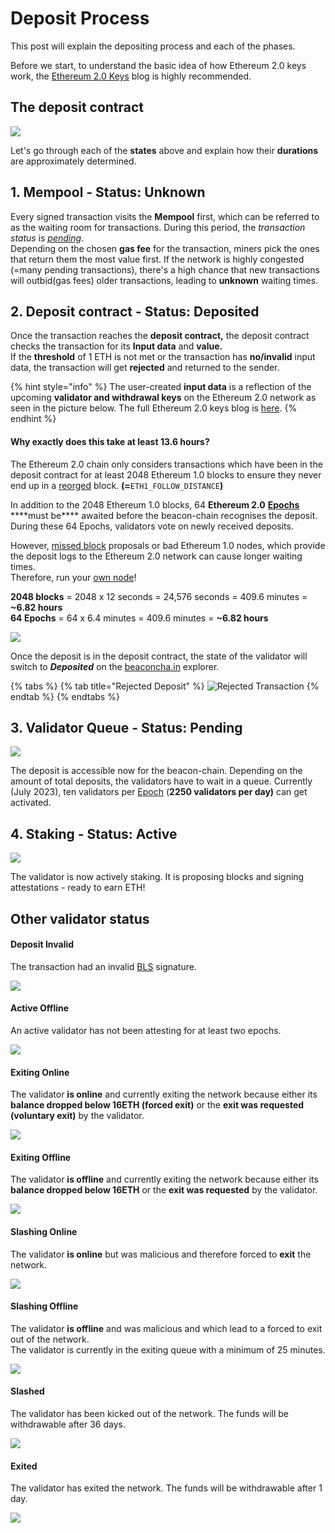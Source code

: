 # Deposit Process

This post will explain the depositing process and each of the phases.

Before we start, to understand the basic idea of how Ethereum 2.0 keys work, the [Ethereum 2.0 Keys](https://kb.beaconcha.in/ethereum-2-keys) blog is highly recommended.

## The deposit contract

![](<.gitbook/assets/image (191).png>)

Let's go through each of the **states** above and explain how their **durations** are approximately determined.

## **1. Mempool - Status: Unknown**

Every signed transaction visits the **Mempool** first, which can be referred to as the waiting room for transactions. During this period, the _transaction status_ is [_pending_](https://etherscan.io/txsPending).\
Depending on the chosen **gas fee** for the transaction, miners pick the ones that return them the most value first. If the network is highly congested (=many pending transactions), there's a high chance that new transactions will outbid(gas fees) older transactions, leading to **unknown** waiting times.

## 2. Deposit contract - Status: Deposited

Once the transaction reaches the **deposit contract,** the deposit contract checks the transaction for its **Input data** and **value.**\
If the **threshold** of 1 ETH is not met or the transaction has **no/invalid** input data, the transaction will get **rejected** and returned to the sender.

{% hint style="info" %}
The user-created **input data** is a reflection of the upcoming **validator and withdrawal keys** on the Ethereum 2.0 network as seen in the picture below. The full Ethereum 2.0 keys blog is [here](https://kb.beaconcha.in/ethereum-2-keys).
{% endhint %}

#### **Why exactly does this take at least 13.6 hours?**

The Ethereum 2.0 chain only considers transactions which have been in the deposit contract for at least 2048 Ethereum 1.0 blocks to ensure they never end up in a [reorged](https://en.bitcoin.it/wiki/Chain\_Reorganization) block. **(=**`ETH1_FOLLOW_DISTANCE`**)**

In addition to the 2048 Ethereum 1.0 blocks, 64 **Ethereum 2.0** [**Epochs**](https://kb.beaconcha.in/glossary#epoch) \*\*\*\*must be\*\*\*\* awaited before the beacon-chain recognises the deposit. During these 64 Epochs, validators vote on newly received deposits.

However, [missed block](https://kb.beaconcha.in/glossary#block-status) proposals or bad Ethereum 1.0 nodes, which provide the deposit logs to the Ethereum 2.0 network can cause longer waiting times.\
Therefore, run your [own node](https://kb.beaconcha.in/run-a-goerli-node-eth1-and-beaconnode-eth2)!

**2048 blocks** = 2048 x 12 seconds = 24,576 seconds = 409.6 minutes = **\~6.82 hours**\
**64 Epochs** = 64 x 6.4 minutes = 409.6 minutes = **\~6.82 hours**

![](<.gitbook/assets/image (115).png>)

Once the deposit is in the deposit contract, the state of the validator will switch to _**Deposited**_ on the [beaconcha.in](https://mainnet.beaconcha.in/validator/0xa40fa34c70f5958524a45c748b4054dda3add825fb37b7614eba1796da31ea73891a69dfddf823409230f78e7fc9b10d) explorer.

{% tabs %}
{% tab title="Rejected Deposit" %}
![Rejected Transaction](<.gitbook/assets/image (78) (3) (1) (1).png>)
{% endtab %}
{% endtabs %}

## 3. Validator Queue - Status: Pending

![](<.gitbook/assets/image (108).png>)

The deposit is accessible now for the beacon-chain. Depending on the amount of total deposits, the validators have to wait in a queue. Currently (July 2023), ten validators per [Epoch](https://kb.beaconcha.in/glossary#epoch) (**2250 validators per day)** can get activated.

## 4. Staking - Status: Active

![](<.gitbook/assets/image (112).png>)

The validator is now actively staking. It is proposing blocks and signing attestations - ready to earn ETH!

## Other validator status

#### Deposit Invalid

The transaction had an invalid [BLS](https://kb.beaconcha.in/ethereum-2-keys#general) signature.

![](<.gitbook/assets/image (110).png>)

#### Active Offline

An active validator has not been attesting for at least two epochs.

![](<.gitbook/assets/image (117).png>)

#### Exiting Online

The validator **is online** and currently exiting the network because either its **balance dropped below 16ETH (forced exit)** or the **exit was requested** **(voluntary exit)** by the validator.

![](<.gitbook/assets/image (104).png>)

#### Exiting Offline

The validator **is offline** and currently exiting the network because either its **balance dropped below 16ETH** or the **exit was requested** by the validator.

![](<.gitbook/assets/image (103).png>)

#### Slashing Online

The validator **is online** but was malicious and therefore forced to **exit** the network.

![](<.gitbook/assets/image (105).png>)

#### Slashing Offline

The validator **is offline** and was malicious and which lead to a forced to exit out of the network.\
The validator is currently in the exiting queue with a minimum of 25 minutes.

![](<.gitbook/assets/image (114).png>)

#### Slashed

The validator has been kicked out of the network. The funds will be withdrawable after 36 days.

![](<.gitbook/assets/image (106).png>)

#### Exited

The validator has exited the network. The funds will be withdrawable after 1 day.

![](<.gitbook/assets/image (116).png>)
